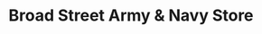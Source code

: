 ---
title: "Broad Street Army & Navy Store"
url: /harrisburg/broad-street-army-und-navy-store/
shop: Militär
---